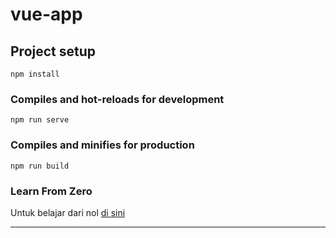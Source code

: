 # vue-app

## Project setup
```
npm install
```

### Compiles and hot-reloads for development
```
npm run serve
```

### Compiles and minifies for production
```
npm run build
```

### Learn From Zero
Untuk belajar dari nol [di sini](https://github.com/anonimak/vue-app/blob/main/FROMNULL.md "FROMZERO")

------------